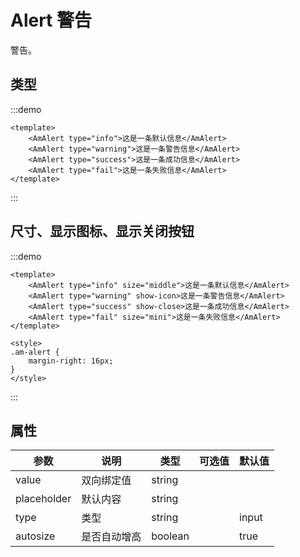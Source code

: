 # Alert 警告

警告。

## 类型

:::demo
```vue
<template>
    <AmAlert type="info">这是一条默认信息</AmAlert>
    <AmAlert type="warning">这是一条警告信息</AmAlert>
    <AmAlert type="success">这是一条成功信息</AmAlert>
    <AmAlert type="fail">这是一条失败信息</AmAlert>
</template>
```
:::

## 尺寸、显示图标、显示关闭按钮

:::demo
```vue
<template>
    <AmAlert type="info" size="middle">这是一条默认信息</AmAlert>
    <AmAlert type="warning" show-icon>这是一条警告信息</AmAlert>
    <AmAlert type="success" show-close>这是一条成功信息</AmAlert>
    <AmAlert type="fail" size="mini">这是一条失败信息</AmAlert>
</template>

<style>
.am-alert {
    margin-right: 16px;
}
</style>
```
:::


## 属性

| 参数 | 说明 | 类型 | 可选值 | 默认值 |
| --- | --- | --- | --- | --- |
| value | 双向绑定值 | string |  |  |
| placeholder | 默认内容 | string | |  |
| type | 类型 | string |  | input |
| autosize | 是否自动增高 | boolean |  | true |
